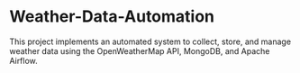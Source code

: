 # Weather-Data-Automation
This project implements an automated system to collect, store, and manage weather data using the OpenWeatherMap API, MongoDB, and Apache Airflow.
